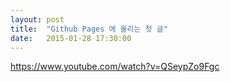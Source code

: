 ```yaml
---
layout: post
title:  "Github Pages 에 올리는 첫 글"
date:   2015-01-28 17:30:00
---
```


https://www.youtube.com/watch?v=QSeypZo9Fgc
